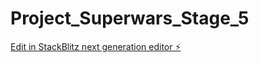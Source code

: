 # Project_Superwars_Stage_5

[Edit in StackBlitz next generation editor ⚡️](https://stackblitz.com/~/github.com/Akshit-101/Project_Superwars_Stage_5)